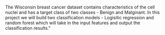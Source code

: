 The Wisconsin breast cancer dataset contains characteristics of the cell nuclei and has a target class of two classes - Benign and Malginant. In this project we will build two classification models - Logisitic regression and random forest which will take in the input features and output the classification results."
